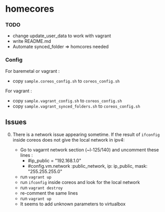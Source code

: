 # homecores

### TODO
- change update_user_data to work with vagrant
- write README.md
- Automate synced_folder => homcores needed

### Config
For baremetal or vagrant :
- copy `sample.coreos_config.sh` to `coreos_config.sh`

For vagrant :
- copy `sample.vagrant_config.sh` to `coreos_config.sh`
- copy `sample.vagrant_synced_folders.sh` to `coreos_config.sh`

## Issues

0. There is a network issue appearing sometime. If the result of `ifconfig` inside coreos does not give the local network in ipv4:  
   
   - Go to vagarnt network section (~l-125/140) and uncomment these lines :  
       - #ip_public = "192.168.1.0"
       - #config.vm.network :public_network, ip: ip_public, mask: "255.255.255.0"
   - run `vagrant up`
   - run `ifconfig` inside coreos and look for the local network
   - run `vagrant destroy`
   - re-comment the same lines
   - run `vagrant up`
   - It seems to add unknown parameters to virtualbox